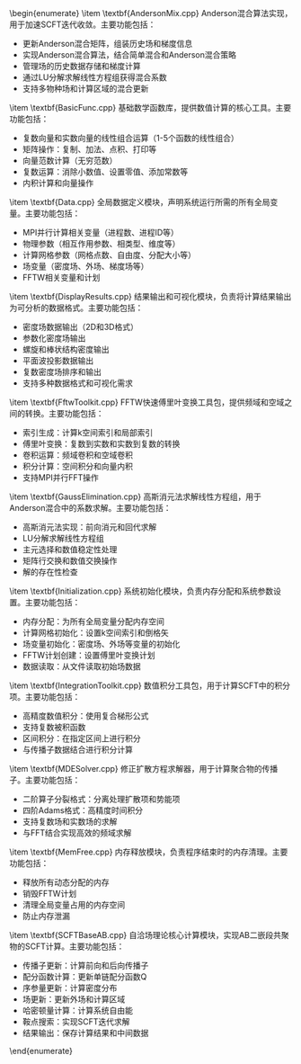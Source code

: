\begin{enumerate}
\item \textbf{AndersonMix.cpp}
Anderson混合算法实现，用于加速SCFT迭代收敛。主要功能包括：
- 更新Anderson混合矩阵，组装历史场和梯度信息
- 实现Anderson混合算法，结合简单混合和Anderson混合策略
- 管理场的历史数据存储和梯度计算
- 通过LU分解求解线性方程组获得混合系数
- 支持多物种场和计算区域的混合更新

\item \textbf{BasicFunc.cpp}
基础数学函数库，提供数值计算的核心工具。主要功能包括：
- 复数向量和实数向量的线性组合运算（1-5个函数的线性组合）
- 矩阵操作：复制、加法、点积、打印等
- 向量范数计算（无穷范数）
- 复数运算：消除小数值、设置零值、添加常数等
- 内积计算和向量操作

\item \textbf{Data.cpp}
全局数据定义模块，声明系统运行所需的所有全局变量。主要功能包括：
- MPI并行计算相关变量（进程数、进程ID等）
- 物理参数（相互作用参数、相类型、维度等）
- 计算网格参数（网格点数、自由度、分配大小等）
- 场变量（密度场、外场、梯度场等）
- FFTW相关变量和计划

\item \textbf{DisplayResults.cpp}
结果输出和可视化模块，负责将计算结果输出为可分析的数据格式。主要功能包括：
- 密度场数据输出（2D和3D格式）
- 参数化密度场输出
- 螺旋和棒状结构密度输出
- 平面波投影数据输出
- 复数密度场排序和输出
- 支持多种数据格式和可视化需求

\item \textbf{FftwToolkit.cpp}
FFTW快速傅里叶变换工具包，提供频域和空域之间的转换。主要功能包括：
- 索引生成：计算k空间索引和局部索引
- 傅里叶变换：复数到实数和实数到复数的转换
- 卷积运算：频域卷积和空域卷积
- 积分计算：空间积分和向量内积
- 支持MPI并行FFT操作

\item \textbf{GaussElimination.cpp}
高斯消元法求解线性方程组，用于Anderson混合中的系数求解。主要功能包括：
- 高斯消元法实现：前向消元和回代求解
- LU分解求解线性方程组
- 主元选择和数值稳定性处理
- 矩阵行交换和数值交换操作
- 解的存在性检查

\item \textbf{Initialization.cpp}
系统初始化模块，负责内存分配和系统参数设置。主要功能包括：
- 内存分配：为所有全局变量分配内存空间
- 计算网格初始化：设置k空间索引和倒格矢
- 场变量初始化：密度场、外场等变量的初始化
- FFTW计划创建：设置傅里叶变换计划
- 数据读取：从文件读取初始场数据

\item \textbf{IntegrationToolkit.cpp}
数值积分工具包，用于计算SCFT中的积分项。主要功能包括：
- 高精度数值积分：使用复合梯形公式
- 支持复数被积函数
- 区间积分：在指定区间上进行积分
- 与传播子数据结合进行积分计算

\item \textbf{MDESolver.cpp}
修正扩散方程求解器，用于计算聚合物的传播子。主要功能包括：
- 二阶算子分裂格式：分离处理扩散项和势能项
- 四阶Adams格式：高精度时间积分
- 支持复数场和实数场的求解
- 与FFT结合实现高效的频域求解

\item \textbf{MemFree.cpp}
内存释放模块，负责程序结束时的内存清理。主要功能包括：
- 释放所有动态分配的内存
- 销毁FFTW计划
- 清理全局变量占用的内存空间
- 防止内存泄漏

\item \textbf{SCFTBaseAB.cpp}
自洽场理论核心计算模块，实现AB二嵌段共聚物的SCFT计算。主要功能包括：
- 传播子更新：计算前向和后向传播子
- 配分函数计算：更新单链配分函数Q
- 序参量更新：计算密度分布
- 场更新：更新外场和计算区域
- 哈密顿量计算：计算系统自由能
- 鞍点搜索：实现SCFT迭代求解
- 结果输出：保存计算结果和中间数据

\end{enumerate}
